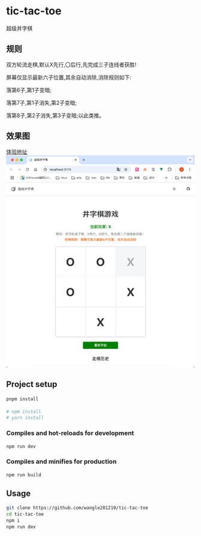 # tic-tac-toe

超级井字棋

## 规则

双方轮流走棋,默认X先行,〇后行,先完成三子连线者获胜!

屏幕仅显示最新六子位置,其余自动消除,消除规则如下:

落第6子,第1子变暗;

落第7子,第1子消失,第2子变暗;

落第8子,第2子消失,第3子变暗;以此类推。

## 效果图
[体验地址](http://ttt.scyytc.com/)
![](./public/rendering.png)


## Project setup

```bash
pnpm install

# npm install
# yarn install
```

### Compiles and hot-reloads for development

```bash
npm run dev
```

### Compiles and minifies for production

```bash
npm run build
```

## Usage

```bash
git clone https://github.com/wangle201210/tic-tac-toe
cd tic-tac-toe
npm i
npm run dev
```